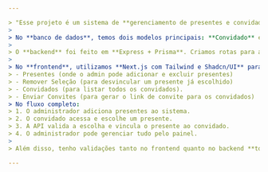 ```yaml
---

> "Esse projeto é um sistema de **gerenciamento de presentes e convidados**.  
> 
> No **banco de dados**, temos dois modelos principais: **Convidado** e **TabelaDePresentes**, ligados por uma relação 1-para-1. Cada convidado pode escolher apenas um presente, e cada presente só pode ser associado a um convidado.  
> 
> O **backend** foi feito em **Express + Prisma**. Criamos rotas para adicionar, listar, excluir presentes, além de permitir que convidados escolham presentes usando um token. Também temos rotas administrativas para listar convidados e remover vínculos entre presentes e convidados.  
> 
> No **frontend**, utilizamos **Next.js com Tailwind e Shadcn/UI** para montar a interface. Implementamos uma barra de navegação administrativa que leva para três áreas:  
> - Presentes (onde o admin pode adicionar e excluir presentes)  
> - Remover Seleção (para desvincular um presente já escolhido)  
> - Convidados (para listar todos os convidados).  
> - Enviar Convites (para gerar o link de convite para os convidados)
> No fluxo completo:  
> 1. O administrador adiciona presentes ao sistema.  
> 2. O convidado acessa e escolhe um presente.  
> 3. A API valida a escolha e vincula o presente ao convidado.  
> 4. O administrador pode gerenciar tudo pelo painel.  
> 
> Além disso, tenho validações tanto no frontend quanto no backend **toasts de feedback** para confirmar ações ou exibir erros."  

---
```

